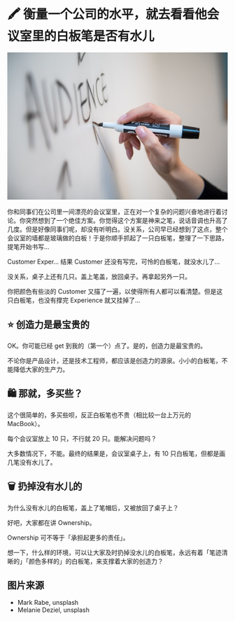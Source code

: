 # 🖍 衡量一个公司的水平，就去看看他会议室里的白板笔是否有水儿

![whiteboard](images/20220325/whiteboard.jpeg)

你和同事们在公司里一间漂亮的会议室里，正在对一个复杂的问题兴奋地进行着讨论。你突然想到了一个绝佳方案。你觉得这个方案是神来之笔，说话音调也升高了几度。但是好像同事们呢，却没有听明白。没关系，公司早已经想到了这点，整个会议室的墙都是玻璃做的白板！于是你顺手抓起了一只白板笔，整理了一下思路，提笔开始书写...

Customer Exper... 结果 Customer 还没有写完，可怜的白板笔，就没水儿了...

没关系，桌子上还有几只。盖上笔盖，放回桌子。再拿起另外一只。

你把颜色有些淡的 Customer 又描了一遍，以使得所有人都可以看清楚。但是这只白板笔，也没有撑完 Experience 就又挂掉了...

## ⭐️ 创造力是最宝贵的

OK。你可能已经 get 到我的（第一个）点了。是的，创造力是最宝贵的。

不论你是产品设计，还是技术工程师，都应该是创造力的源泉。小小的白板笔，不能降低大家的生产力。

## 🛍 那就，多买些？

这个很简单的，多买些呗，反正白板笔也不贵（相比较一台上万元的 MacBook）。

每个会议室放上 10 只，不行就 20 只。能解决问题吗？

大多数情况下，不能。最终的结果是，会议室桌子上，有 10 只白板笔，但都是画几笔没有水儿了。

## 🗑 扔掉没有水儿的

为什么没有水儿的白板笔，盖上了笔帽后，又被放回了桌子上？

好吧，大家都在讲 Ownership。

Ownership 可不等于「承担起更多的责任」。

想一下，什么样的环境，可以让大家及时扔掉没水儿的白板笔，永远有着「笔迹清晰的」「颜色多样的」的白板笔，来支撑着大家的创造力？

## 图片来源

* Mark Rabe, unsplash
* Melanie Deziel, unsplash
